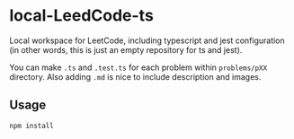 # local-LeedCode-ts

Local workspace for LeetCode, including typescript and jest configuration (in other words, this is just an empty repository for ts and jest).

You can make `.ts` and `.test.ts` for each problem within `problems/pXX` directory.
Also adding `.md` is nice to include description and images.

## Usage
```sh
npm install
```
